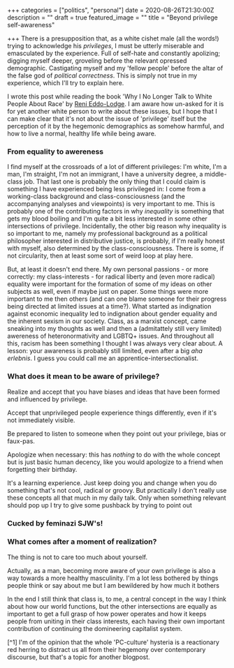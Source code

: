 +++
categories = ["politics", "personal"]
date = 2020-08-26T21:30:00Z
description = ""
draft = true
featured_image = ""
title = "Beyond privilege self-awareness"

+++
There is a presupposition that, as a white cishet male (all the words!) trying to acknowledge his *privileges*, I must be utterly miserable and emasculated by the experience. Full of self-hate and constantly apolizing; digging myself deeper, groveling before the relevant opressed demographic. Castigating myself and my 'fellow people' before the altar of the false god of *political correctness*. This is simply not true in my experience, which I'll try to explain here.

<!--more-->

I wrote this post while reading the book 'Why I No Longer Talk to White People About Race' by [Reni Eddo-Lodge](https://en.wikipedia.org/wiki/Reni_Eddo-Lodge). I am aware how un-asked for it is for yet another white person to write about these issues, but I hope that I can make clear that it's not about the issue of 'privilege' itself but the perception of it by the hegemonic demographics as somehow harmful, and how to live a normal, healthy life while being aware.

### From equality to awereness
I find myself at the crossroads of a lot of different privileges: I'm white, I'm a man, I'm straight, I'm not an immigrant, I have a university degree, a middle-class job. That last one is probably the only thing that I could claim is something I have experienced being less privileged in: I come from a working-class background and class-consciousness (and the accompanying analyses and viewpoints) is very important to me. This is probably one of the contributing factors in why *inequality* is something that gets my blood boiling and I'm quite a bit less interested in some other intersections of privilege. Incidentally, the other big reason why inequality is so important to me, namely my professional background as a political philosopher interested in distributive justice, is probably, if I'm really honest with myself, also determined by the class-consciousness. There is some, if not circularity, then at least some sort of weird loop at play here.

But, at least it doesn't end there. My own personal passions - or more correctly: my class-interests - for radical liberty and (even more radical) equality were important for the formation of some of my ideas on other subjects as well, even if maybe just on paper. Some things were more important to me then others (and can one blame someone for their progress being directed at limited issues at a time?). What started as indignation against economic inequality led to indignation about gender equality and the inherent sexism in our society. Class, as a marxist concept, came sneaking into my thoughts as well and then a (admitattely still very limited) awereness of heteronormativity and LGBTQ+ issues. And throughout all this, racism has been something I thought I was always very clear about. A lesson: your awareness is probably still limited, even after a big *aha erlebnis*. I guess you could call me an apprentice-intersectionalist.

### What does it mean to be aware of privilege?
Realize and accept that you have biases and ideas that have been formed and influenced by privilege.

Accept that unprivileged people experience things differently, even if it's not immediately visible.

Be prepared to listen to someone when they point out your privilege, bias or faux-pas.

Apologize when necessary: this has *nothing* to do with the whole concept but is just basic human decency, like you would apologize to a friend when forgetting their birthday.

It's a learning experience. Just keep doing you and change when you do something that's not cool, radical or groovy. But practically I don't really use these concepts all that much in my daily talk. Only when something relevant should pop up I try to give some pushback by trying to point out 

### Cucked by feminazi SJW's!


### What comes after a moment of realization?
The thing is not to care too much about yourself.

Actually, as a man, becoming more aware of your own privilege is also a way towards a more healthy masculinity. I'm a lot less bothered by things people think or say about me but I am bewildered by how much it bothers

In the end I still think that class is, to me, a central concept in the way I think about how our world functions, but the other intersections are equally as important to get a full grasp of how power operates and how it keeps people from uniting in their class interests, each having their own important contribution of continuing the domineering capitalist system.

[^1] I'm of the opinion that the whole 'PC-culture' hysteria is a reactionary red herring to distract us all from their hegemony over contemporary discourse, but that's a topic for another blogpost.